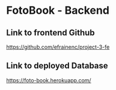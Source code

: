 # FotoBook - Backend

## Link to frontend Github

https://github.com/efrainenc/project-3-fe

## Link to deployed Database

https://foto-book.herokuapp.com/

